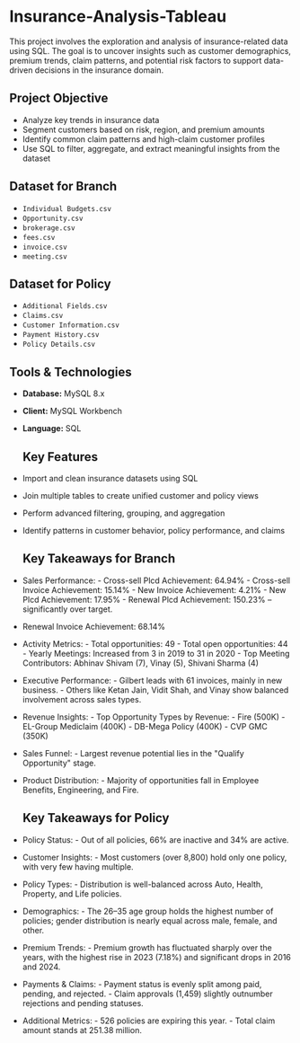 # Insurance-Analysis-Tableau

This project involves the exploration and analysis of insurance-related data using SQL. The goal is to uncover insights such as customer demographics, premium trends, claim patterns, 
and potential risk factors to support data-driven decisions in the insurance domain.

## Project Objective

- Analyze key trends in insurance data
- Segment customers based on risk, region, and premium amounts
- Identify common claim patterns and high-claim customer profiles
- Use SQL to filter, aggregate, and extract meaningful insights from the dataset

## Dataset for Branch

- `Individual Budgets.csv`
- `Opportunity.csv`
- `brokerage.csv`
- `fees.csv`
- `invoice.csv`
- `meeting.csv`

## Dataset for Policy

- `Additional Fields.csv`
- `Claims.csv`
- `Customer Information.csv`
- `Payment History.csv`
- `Policy Details.csv`

## Tools & Technologies

- **Database:** MySQL 8.x  
- **Client:** MySQL Workbench 
- **Language:** SQL

  ## Key Features

- Import and clean insurance datasets using SQL
- Join multiple tables to create unified customer and policy views
- Perform advanced filtering, grouping, and aggregation
- Identify patterns in customer behavior, policy performance, and claims

   ## Key Takeaways for Branch

- Sales Performance:
      - Cross-sell Plcd Achievement: 64.94%
      - Cross-sell Invoice Achievement: 15.14%
      - New Invoice Achievement: 4.21%
      - New Plcd Achievement: 17.95%
      - Renewal Plcd Achievement: 150.23% – significantly over target.
- Renewal Invoice Achievement: 68.14%
- Activity Metrics:
      - Total opportunities: 49
      - Total open opportunities: 44
      - Yearly Meetings: Increased from 3 in 2019 to 31 in 2020
      - Top Meeting Contributors: Abhinav Shivam (7), Vinay (5), Shivani Sharma (4)
- Executive Performance:
      - Gilbert leads with 61 invoices, mainly in new business.
      - Others like Ketan Jain, Vidit Shah, and Vinay show balanced involvement across sales types.
- Revenue Insights:
      - Top Opportunity Types by Revenue:
            - Fire (500K)
            - EL-Group Mediclaim (400K)
            - DB-Mega Policy (400K)
            - CVP GMC (350K)
- Sales Funnel:
      - Largest revenue potential lies in the "Qualify Opportunity" stage.
- Product Distribution:
      - Majority of opportunities fall in Employee Benefits, Engineering, and Fire.
  
   ## Key Takeaways for Policy

- Policy Status:
      - Out of all policies, 66% are inactive and 34% are active.
- Customer Insights:
      - Most customers (over 8,800) hold only one policy, with very few having multiple.
- Policy Types:
      - Distribution is well-balanced across Auto, Health, Property, and Life policies.
- Demographics:
      - The 26–35 age group holds the highest number of policies; gender distribution is nearly equal across male, female, and other.
- Premium Trends:
      - Premium growth has fluctuated sharply over the years, with the highest rise in 2023 (7.18%) and significant drops in 2016 and 2024.
- Payments & Claims:
      - Payment status is evenly split among paid, pending, and rejected.
      - Claim approvals (1,459) slightly outnumber rejections and pending statuses.
- Additional Metrics:
      - 526 policies are expiring this year.
      - Total claim amount stands at 251.38 million.
